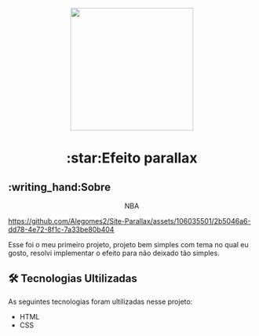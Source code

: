 <p align="center">
  <img src="https://i.pinimg.com/originals/aa/d4/b4/aad4b4ff5ae0413ec69ebf6af0516e2e.gif" width="250">
</p>


<h1 align="center">:star:Efeito parallax</h1>

<h2>:writing_hand:Sobre</h2>
<p align="center">NBA</p>
<p>

https://github.com/Alegomes2/Site-Parallax/assets/106035501/2b5046a6-dd78-4e72-8f1c-7a33be80b404

Esse foi o meu primeiro projeto, projeto bem simples com tema no qual eu gosto, resolvi implementar o efeito para não deixado tão simples.
</p>

## :hammer_and_wrench: Tecnologias Ultilizadas ##

As seguintes tecnologias foram ultilizadas nesse projeto:

* HTML
* CSS


